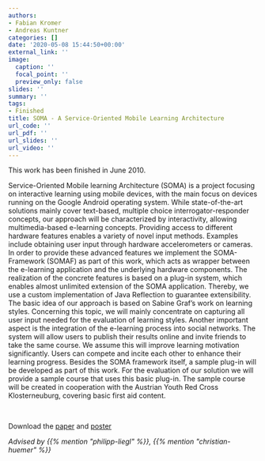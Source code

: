 ```yaml
---
authors:
- Fabian Kromer
- Andreas Kuntner
categories: []
date: '2020-05-08 15:44:50+00:00'
external_link: ''
image:
  caption: ''
  focal_point: ''
  preview_only: false
slides: ''
summary: ''
tags:
- Finished
title: SOMA - A Service-Oriented Mobile Learning Architecture
url_code: ''
url_pdf: ''
url_slides: ''
url_video: ''
---
```


This work has been finished in June 2010.

Service-Oriented Mobile learning Architecture (SOMA) is a project focusing on interactive learning using mobile devices, with the main focus on devices running on the Google Android operating system. While state-of-the-art solutions mainly cover text-based, multiple choice interrogator-responder concepts, our approach will be characterized by interactivity, allowing multimedia-based e-learning concepts. Providing access to different hardware features enables a variety of novel input methods. Examples include obtaining user input through hardware accelerometers or cameras. In order to provide these advanced features we implement the SOMA-Framework (SOMAF) as part of this work, which acts as wrapper between the e-learning application and the underlying hardware components. The realization of the concrete features is based on a plug-in system, which enables almost unlimited extension of the SOMA application. Thereby, we use a custom implementation of Java Reflection to guarantee extensibility. The basic idea of our approach is based on Sabine Graf’s work on learning styles. Concerning this topic, we will mainly concentrate on capturing all user input needed for the evaluation of learning styles. Another important aspect is the integration of the e-learning process into social networks. The system will allow users to publish their results online and invite friends to take the same course. We assume this will improve learning motivation significantly. Users can compete and incite each other to enhance their learning progress. Besides the SOMA framework itself, a sample plug-in will be developed as part of this work. For the evaluation of our solution we will provide a sample course that uses this basic plug-in. The sample course will be created in cooperation with the Austrian Youth Red Cross Klosterneuburg, covering basic first aid content.

&nbsp;

 Download the [paper](https://www.big.tuwien.ac.at/app/uploads/2016/10/Kromer_Kuntner_paper.pdf) and [poster](https://www.big.tuwien.ac.at/app/uploads/2016/10/Kromer_Kuntner_poster.pdf)

*Advised by {{% mention "philipp-liegl" %}}, {{% mention "christian-huemer" %}}*